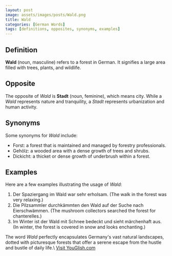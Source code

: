 ```yaml
---
layout: post
image: assets/images/posts/Wald.png
title: Wald
categories: [German Words]
tags: [definitions, opposites, synonyms, examples]
---
```


## Definition

**Wald** (noun, masculine) refers to a forest in German. It signifies a large area filled with trees, plants, and wildlife. 

## Opposite

The opposite of *Wald* is **Stadt** (noun, feminine), which means city. While a *Wald* represents nature and tranquility, a *Stadt* represents urbanization and human activity. 

## Synonyms

Some synonyms for *Wald* include:

- Forst: a forest that is maintained and managed by forestry professionals.
- Gehölz: a wooded area with a dense growth of trees and shrubs.
- Dickicht: a thicket or dense growth of underbrush within a forest.

## Examples

Here are a few examples illustrating the usage of *Wald*:

1. Der Spaziergang im Wald war sehr erholsam. (The walk in the forest was very relaxing.)
2. Die Pilzsammler durchkämmten den Wald auf der Suche nach Eierschwämmen. (The mushroom collectors searched the forest for chanterelles.)
3. Im Winter ist der Wald mit Schnee bedeckt und sieht märchenhaft aus. (In winter, the forest is covered in snow and looks enchanting.)

The word *Wald* perfectly encapsulates Germany's vast natural landscapes, dotted with picturesque forests that offer a serene escape from the hustle and bustle of daily life.\ <a id="yg-widget-0" class="youglish-widget" data-query="Wald" data-lang="german" data-components="8412" data-auto-start="0" data-bkg-color="theme_light" data-title="How%20to%20pronounce%20Wald%20in%20German"  rel="nofollow" href="https://youglish.com">Visit YouGlish.com</a><script async src="https://youglish.com/public/emb/widget.js" charset="utf-8"></script>